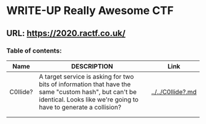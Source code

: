 # WRITE-UP Really Awesome CTF

## URL: https://2020.ractf.co.uk/

### Table of contents:



| Name     | DESCRIPTION                                                  | Link                             |
| -------- | ------------------------------------------------------------ | -------------------------------- |
| C0llide? | A target service is asking for two bits of information that have the same "custom hash", but can't be identical. Looks like we're going to have to generate a collision? | [../../C0llide?.md](C0llide?.md) |
|          |                                                              |                                  |
|          |                                                              |                                  |

